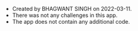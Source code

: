 * Created by BHAGWANT SINGH on 2022-03-11.
* There was not any challenges in this app.
* The app does not contain any additional code.
